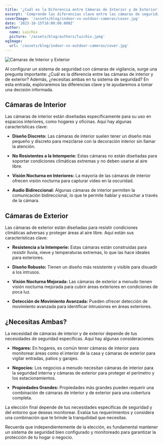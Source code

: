 ```yaml
---
title: '¿Cuál es la Diferencia entre Cámaras de Interior y de Exterior? ¿Necesito Ambas?'
excerpt: 'Comprende las diferencias clave entre las cámaras de seguridad de interior y exterior, y decide cuáles son adecuadas para tu sistema de seguridad.'
coverImage: '/assets/blog/indoor-vs-outdoor-cameras/cover.jpg'
date: '2023-10-15T10:00:00.000Z'
author:
  name: Luichix
  picture: '/assets/blog/authors/luichix.jpeg'
ogImage:
  url: '/assets/blog/indoor-vs-outdoor-cameras/cover.jpg'
---
```


![Cámaras de Interior y Exterior](/assets/blog/indoor-vs-outdoor-cameras/cover.jpg)

Al configurar un sistema de seguridad con cámaras de vigilancia, surge una pregunta importante: ¿Cuál es la diferencia entre las cámaras de interior y de exterior? Además, ¿necesitas ambas en tu sistema de seguridad? En esta entrada, exploraremos las diferencias clave y te ayudaremos a tomar una decisión informada.

## Cámaras de Interior

Las cámaras de interior están diseñadas específicamente para su uso en espacios interiores, como hogares y oficinas. Aquí hay algunas características clave:

- **Diseño Discreto:** Las cámaras de interior suelen tener un diseño más pequeño y discreto para mezclarse con la decoración interior sin llamar la atención.

- **No Resistentes a la Intemperie:** Estas cámaras no están diseñadas para soportar condiciones climáticas extremas y no deben usarse al aire libre.

- **Visión Nocturna en Interiores:** La mayoría de las cámaras de interior ofrecen visión nocturna para capturar video en la oscuridad.

- **Audio Bidireccional:** Algunas cámaras de interior permiten la comunicación bidireccional, lo que te permite hablar y escuchar a través de la cámara.

## Cámaras de Exterior

Las cámaras de exterior están diseñadas para resistir condiciones climáticas adversas y proteger áreas al aire libre. Aquí están sus características clave:

- **Resistencia a la Intemperie:** Estas cámaras están construidas para resistir lluvia, nieve y temperaturas extremas, lo que las hace ideales para exteriores.

- **Diseño Robusto:** Tienen un diseño más resistente y visible para disuadir a los intrusos.

- **Visión Nocturna Mejorada:** Las cámaras de exterior a menudo tienen visión nocturna mejorada para cubrir áreas exteriores en condiciones de poca luz.

- **Detección de Movimiento Avanzada:** Pueden ofrecer detección de movimiento avanzada para identificar intrusiones en áreas exteriores.

## ¿Necesitas Ambas?

La necesidad de cámaras de interior y de exterior depende de tus necesidades de seguridad específicas. Aquí hay algunas consideraciones:

- **Hogares:** En hogares, es común tener cámaras de interior para monitorear áreas como el interior de la casa y cámaras de exterior para vigilar entradas, patios y garajes.

- **Negocios:** Los negocios a menudo necesitan cámaras de interior para la seguridad interna y cámaras de exterior para proteger el perímetro y los estacionamientos.

- **Propiedades Grandes:** Propiedades más grandes pueden requerir una combinación de cámaras de interior y de exterior para una cobertura completa.

La elección final depende de tus necesidades específicas de seguridad y del entorno que deseas monitorear. Evalúa tus requerimientos y considera una combinación que te brinde la tranquilidad que necesitas.

Recuerda que independientemente de la elección, es fundamental mantener un sistema de seguridad bien configurado y monitoreado para garantizar la protección de tu hogar o negocio.
